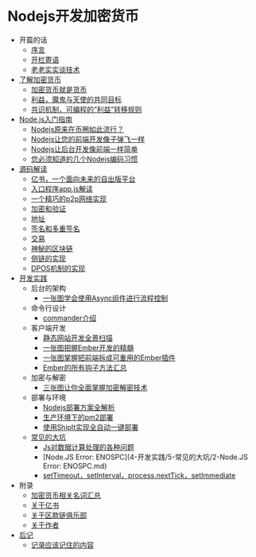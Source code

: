 # Nodejs开发加密货币

- 开篇的话
  * [序言](0-开篇的话/0-序言.md)
  * [开栏寄语](0-开篇的话/1-开栏寄语.md)
  * [老老实实谈技术](0-开篇的话/2-老老实实谈技术.md)
- [了解加密货币](1-了解加密货币/readme.md)
  * [加密货币就是货币](1-了解加密货币/5-加密货币就是货币.md)
  * [利益，魔鬼与天使的共同目标](1-了解加密货币/6-利益，魔鬼与天使的共同目标.md)
  * [共识机制，可编程的“利益”转移规则](1-了解加密货币/7-共识机制，可编程的“利益”转移规则.md)
- [Node.js入门指南](2-Node.js入门指南/readme.md)
  * [Nodejs原来在币圈如此流行？](2-Node.js入门指南/1-Nodejs原来在币圈如此流行？.md)
  * [Nodejs让您的前端开发像子弹飞一样](2-Node.js入门指南/2-Nodejs让您的前端开发像子弹飞一样.md)
  * [Nodejs让后台开发像前端一样简单](2-Node.js入门指南/3-Nodejs让后台开发像前端一样简单.md)
  * [您必须知道的几个Nodejs编码习惯](2-Node.js入门指南/4-您必须知道的几个Nodejs编码习惯.md)
- [源码解读](3-源码解读/readme.md)
  * [亿书，一个面向未来的自出版平台](3-源码解读/1-亿书，一个面向未来的自出版平台.md)  
  * [入口程序app.js解读](3-源码解读/2-入口程序app.js解读.md)
  * [一个精巧的p2p网络实现](3-源码解读/3-一个精巧的p2p网络实现.md)
  * [加密和验证](3-源码解读/4-加密和验证.md)
  * [地址](3-源码解读/5-地址.md)
  * [签名和多重签名](3-源码解读/6-签名和多重签名.md)
  * [交易](3-源码解读/7-交易.md)
  * [神秘的区块链](3-源码解读/8-神秘的区块链.md)
  * [侧链的实现](3-源码解读/9-侧链的实现.md)
  * [DPOS机制的实现](3-源码解读/10-DPOS机制的实现.md)
- [开发实践](4-开发实践/readme.md)
  - 后台的架构
    * [一张图学会使用Async组件进行流程控制](4-开发实践/0-后台的架构/2-一张图学会使用Async组件进行流程控制.md)
  - 命令行设计
    * [commander介绍](4-开发实践/1-命令行设计/1-commander介绍.md)
  - 客户端开发
    * [静态网站开发全景扫描](4-开发实践/2-客户端开发/4-静态网站开发全景扫描.md)
    * [一张图把握Ember开发的精髓](4-开发实践/2-客户端开发/5-一张图把握Ember开发的精髓.md)
    * [一张图掌握把前端拆成可重用的Ember插件](4-开发实践/2-客户端开发/6-一张图掌握把前端拆成可重用的Ember插件.md)
    * [Ember的所有钩子方法汇总](4-开发实践/2-客户端开发/7-Ember的所有钩子方法汇总.md)
  - 加密与解密
    * [三张图让你全面掌握加密解密技术](4-开发实践/3-加密与解密/3-三张图让你全面掌握加密解密技术.md)
  - 部署与环境
    * [Nodejs部署方案全解析](4-开发实践/4-部署与环境/1-Nodejs部署方案全解析.md)
    * [生产环境下的pm2部署](4-开发实践/4-部署与环境/2-生产环境下的pm2部署.md)
    * [使用ShipIt实现全自动一键部署](4-开发实践/4-部署与环境/3-使用ShipIt实现全自动一键部署.md)
  - [常见的大坑](4-开发实践/5-常见的大坑/readme.md)
    * [Js对数据计算处理的各种问题](4-开发实践/5-常见的大坑/1-Js对数据计算处理的各种问题.md)
    * [Node.JS Error: ENOSPC](4-开发实践/5-常见的大坑/2-Node.JS Error: ENOSPC.md)
    * [setTimeout，setInterval，process.nextTick，setImmediate](4-开发实践/5-常见的大坑/3-setTimeout，setInterval，process.nextTick，setImmediate.md)
- 附录
  * [加密货币相关名词汇总](5-附录/1-加密货币相关名词汇总.md)
  * [关于亿书](5-附录/2-关于亿书.md)
  * [关于区款链俱乐部](5-附录/3-关于区款链俱乐部.md)
  * [关于作者](5-附录/4-关于作者.md)
- [后记](6-后记/readme.md)
  * [记录应该记住的内容](6-后记/1-记录应该记住的内容.md)
